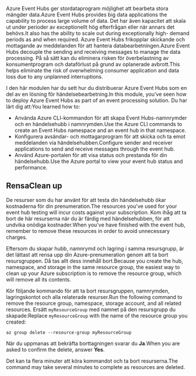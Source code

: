 <span data-ttu-id="4fde6-101">Azure Event Hubs ger stordataprogram möjlighet att bearbeta stora mängder data.</span><span class="sxs-lookup"><span data-stu-id="4fde6-101">Azure Event Hubs provides big data applications the capability to process large volume of data.</span></span> <span data-ttu-id="4fde6-102">Det har även kapacitet att skala ut under perioder av exceptionellt hög efterfrågan eller när annars det behövs.</span><span class="sxs-lookup"><span data-stu-id="4fde6-102">It also has the ability to scale out during exceptionally high- demand periods as and when required.</span></span> <span data-ttu-id="4fde6-103">Azure Event Hubs frikopplar skickande och mottagande av meddelanden för att hantera databearbetningen.</span><span class="sxs-lookup"><span data-stu-id="4fde6-103">Azure Event Hubs decouple the sending and receiving messages to manage the data processing.</span></span> <span data-ttu-id="4fde6-104">På så sätt kan du eliminera risken för överbelastning av konsumentprogram och dataförlust på grund av oplanerade avbrott.</span><span class="sxs-lookup"><span data-stu-id="4fde6-104">This helps eliminate the risk of overwhelming consumer application and data loss due to any unplanned interruptions.</span></span>

<span data-ttu-id="4fde6-105">I den här modulen har du sett hur du distribuerar Azure Event Hubs som en del av en lösning för händelsebearbetning.</span><span class="sxs-lookup"><span data-stu-id="4fde6-105">In this module, you've seen how to deploy Azure Event Hubs as part of an event processing solution.</span></span> <span data-ttu-id="4fde6-106">Du har lärt dig att:</span><span class="sxs-lookup"><span data-stu-id="4fde6-106">You learned how to:</span></span>

- <span data-ttu-id="4fde6-107">Använda Azure CLI-kommandon för att skapa Event Hubs-namnrymder och en händelsehubb i namnrymden.</span><span class="sxs-lookup"><span data-stu-id="4fde6-107">Use the Azure CLI commands to create an Event Hubs namespace and an event hub in that namespace.</span></span> 
- <span data-ttu-id="4fde6-108">Konfigurera avsändar- och mottagarprogram för att skicka och ta emot meddelanden via händelsehubben.</span><span class="sxs-lookup"><span data-stu-id="4fde6-108">Configure sender and receiver applications to send and receive messages through the event hub.</span></span>
- <span data-ttu-id="4fde6-109">Använd Azure-portalen för att visa status och prestanda för din händelsehubb.</span><span class="sxs-lookup"><span data-stu-id="4fde6-109">Use the Azure portal to view your event hub status and performance.</span></span>

## <a name="clean-up"></a><span data-ttu-id="4fde6-110">Rensa</span><span class="sxs-lookup"><span data-stu-id="4fde6-110">Clean up</span></span> 

<span data-ttu-id="4fde6-111">De resurser som du har använt för att testa din händelsehubb ökar kostnaderna för din prenumeration.</span><span class="sxs-lookup"><span data-stu-id="4fde6-111">The resources you've used for your event hub testing will incur costs against your subscription.</span></span> <span data-ttu-id="4fde6-112">Kom ihåg att ta bort de här resurserna när du är färdig med händelsehubben, för att undvika onödiga kostnader.</span><span class="sxs-lookup"><span data-stu-id="4fde6-112">When you've have finished with the event hub, remember to remove these resources in order to avoid unnecessary charges.</span></span>

<span data-ttu-id="4fde6-113">Eftersom du skapar hubb, namnrymd och lagring i samma resursgrupp, är det lättast att rensa upp din Azure-prenumeration genom att ta bort resursgruppen. Då tas allt dess innehåll bort.</span><span class="sxs-lookup"><span data-stu-id="4fde6-113">Because you create the hub, namespace, and storage in the same resource group, the easiest way to clean up your Azure subscription is to remove the resource group, which will remove all its contents.</span></span> 

<span data-ttu-id="4fde6-114">Kör följande kommando för att ta bort resursgruppen, namnrymden, lagringskontot och alla relaterade resurser.</span><span class="sxs-lookup"><span data-stu-id="4fde6-114">Run the following command to remove the resource group, namespace, storage account, and all related resources.</span></span> <span data-ttu-id="4fde6-115">Ersätt `myResourceGroup` med namnet på den resursgrupp du skapade:</span><span class="sxs-lookup"><span data-stu-id="4fde6-115">Replace `myResourceGroup` with the name of the resource group you created:</span></span>

```azurecli
az group delete --resource-group myResourceGroup
```

<span data-ttu-id="4fde6-116">När du uppmanas att bekräfta borttagningen svarar du **Ja**.</span><span class="sxs-lookup"><span data-stu-id="4fde6-116">When you are asked to confirm the delete, answer **Yes**.</span></span>

<span data-ttu-id="4fde6-117">Det kan ta flera minuter att köra kommandot och ta bort resurserna.</span><span class="sxs-lookup"><span data-stu-id="4fde6-117">The command may take several minutes to complete as resources are deleted.</span></span>

